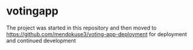 # votingapp
The project was started in this repository and then moved to https://github.com/mendokuse3/voting-app-deployment for deployment and continued development
